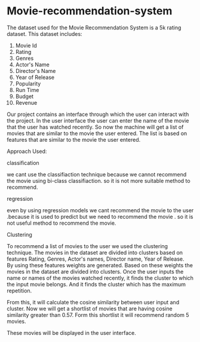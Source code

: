 # Movie-recommendation-system
The dataset used for the Movie Recommendation System is a 5k rating dataset. This dataset includes: 
1) Movie Id
2) Rating
3) Genres
4) Actor's Name
5) Director's Name
6) Year of Release
7) Popularity 
8) Run Time
9) Budget
10) Revenue

Our project contains an interface through which the user can interact with the project. In the user interface the user can enter the name of the movie that the user has watched recently.
So now the machine will get a list of movies that are similar to the movie the user entered. The list is based on features that are similar to the movie the user entered.

Approach Used:


classification

we cant use the classifiaction technique because we cannot recommend the movie using bi-class classifiaction. so it is not more suitable method to recommend.

regression

even by using regression models we cant recommend the movie to the user .because it is used to predict but we need to recommend the movie . so it is not useful method to recommend the movie.

Clustering

To recommend a list of movies to the user we used the clustering technique. The movies in the dataset are divided into clusters based on features Rating, Genres, Actor's names, Director name, Year of Release.   
By using these features weights are generated. Based on these weights the movies in the dataset are divided into clusters. Once the user inputs the name or names of the movies watched
recently, it finds the cluster to which the input movie belongs. And it finds the cluster which has the maximum repetition. 

From this, it will calculate the cosine similarity between user input and cluster. Now we will get a shortlist of movies that are having cosine similarity greater than 0.57.
Form this shortlist it will recommend random 5 movies.

These movies will be displayed in the user interface.


